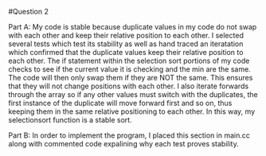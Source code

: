 #Question 2

Part A:
My code is stable because duplicate values in my code do not swap with each 
other and keep their relative position to each other. I selected several tests 
which test its stability as well as hand traced an iteratation which confirmed 
that the duplicate values keep their relative position to each other. The if
statement within the selection sort portions of my code checks to see if the 
current value it is checking and the min are the same. The code will then only
swap them if they are NOT the same. This ensures that they will not change 
positions with each other. I also iterate forwards through the array so if any
other values must switch with the duplicates, the first instance of the 
duplicate will move forward first and so on, thus keeping them in the same 
relative positioning to each other. In this way, my selectionsort function
is a stable sort. 

Part B: In order to implement the program, I placed this section in main.cc
along with commented code expalining why each test proves stability. 